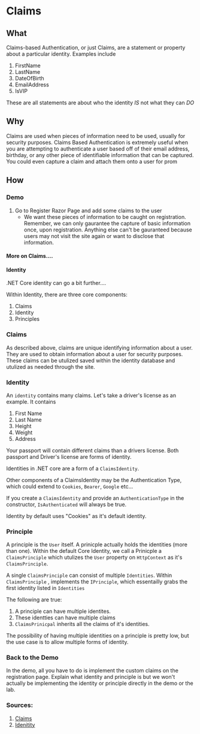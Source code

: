 # Claims


## What

Claims-based Authentication, or just Claims, are a statement or property about a particular identity. Examples include

1. FirstName
1. LastName
1. DateOfBirth
1. EmailAddress
1. IsVIP

These are all statements are about who the identity *IS* not what they can *DO*

## Why

Claims are used when pieces of information need to be used, usually for security purposes. Claims Based Authentication is extremely useful when you are attempting to authenticate a user based off of their email address, birthday, or any other piece of identifiable information that can be captured. You could even capture a claim and attach them onto a user for prom

## How

### Demo
1. Go to Register Razor Page and add some claims to the user
    - We want these pieces of information to be caught on registration. Remember, we can only
    gaurantee the capture of basic information once, upon registration. Anything else can't be gauranteed because users may not visit the site again or want to disclose that information. 


#### More on Claims....

#### Identity
.NET Core identity can go a bit further....

Within Identity, there are three core components:

1. Claims
2. Identity
3. Principles


### Claims

As described above, claims are unique identifying information about a user. They are used
to obtain information about a user for security purposes. These claims can be utulized
saved within the identity database and utulized as needed through the site.      

### Identity

An `identity` contains many claims. Let's take a driver's license as an example. It contains
1. First Name
1. Last Name
1. Height
1. Weight
1. Address

Your passport will contain different claims than a drivers license. Both passport and Driver's license are forms of 
identity. 

Identities in .NET core are a form of a `ClaimsIdentity`. 

Other components of a ClaimsIdentity may be the Authentication Type, 
which could extend to `Cookies`, `Bearer`, `Google` etc...

If you create a `ClaimsIdentity` and provide an `AuthenticationType` in the constructor, `IsAuthenticated` will always be true.

Identity by default uses "Cookies" as it's default identity.


### Principle

A principle is the `User` itself. A prinicple actually holds the identities (more than one).
Within the default Core Identity, we call a Prinicple a `ClaimsPrinciple` which utulizes the `User` property on `HttpContext` as it's `ClaimsPrinciple`. 

A single `ClaimsPrinciple` can consist of multiple `Identities`. 
Within `ClaimsPrinciple` , implements the `IPrinciple`, which essentailly grabs the 
first identity listed in `Identities`

The following are true:
1. A principle can have multiple identites.
1. These identties can have multiple claims
1. `ClaimsPrinicpal` inherits all the claims of it's identities. 

The possibility of having multiple identities on a principle is pretty low, but the use case is to allow multiple forms
of identity. 


### Back to the Demo
In the demo, all you have to do is implement the custom claims on the 
registration page. Explain what identity and principle is but we won't actually be implementing the identity or principle directly in the demo or the lab. 

### Sources:
1. [Claims](https://docs.microsoft.com/en-us/aspnet/core/security/authorization/claims?view=aspnetcore-2.2)
2. [Idenitity](https://docs.microsoft.com/en-us/aspnet/core/security/authentication/identity?view=aspnetcore-2.2&tabs=visual-studio)